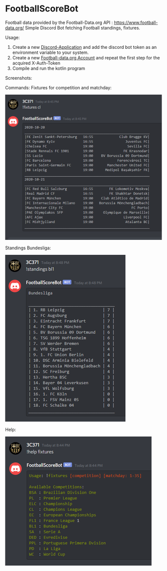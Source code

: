 # FootballScoreBot
Football data provided by the Football-Data.org API : https://www.football-data.org/
Simple Discord Bot fetching Football standings, fixtures.

Usage:
1. Create a new [Discord-Application](https://discord.com/developers/applications) and add the discord bot token as an environment variable to your system.
2. Create a new [Football-data.org Account](https://www.football-data.org) and repeat the first step for the acquired X-Auth-Token
3. Compile and run the kotlin program

Screenshots:


Commands:
Fixtures for competition and matchday:

![Fixtures](/images/cl_fixtures_current_matchday.PNG)

Standings Bundesliga:

![Standings](/images/standings_bl1.PNG)

Help:

![Fixtures](/images/help_fixtures.PNG)
